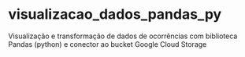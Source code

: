 # visualizacao_dados_pandas_py
Visualização e transformação de dados de ocorrências com biblioteca Pandas (python) e conector ao bucket Google Cloud Storage
